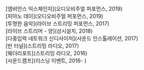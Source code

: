 [엠비언스 익스체인지](오디오비주얼 퍼포먼스, 2019)<br>
[피아노 데이](오디오비주얼 퍼포먼스, 2019)<br>
[투명한 음악](라이브 스트리밍 퍼포먼스, 2017)<br>
[라이브 스트리머 - 양](상시설치, 2018)<br>
[다중입력 네트워크 신디사이저](사운드 인스톨레이션, 2017)<br>
[빈 터널](스트리밍 라디오, 2017)<br>
[웨더리포트](스트리밍 라디오, 2016)<br>
[사운드캠프](리스닝 이벤트, 2016- )<br>
